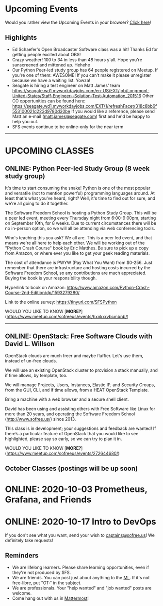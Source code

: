 # Upcoming Events

Would you rather view the Upcoming Events in your browser? [Click here](https://gitlab.com/sofreeus/sofreeus/blob/master/upcoming-events.md)!


## Highlights

* Ed Schaefer's Open Broadcaster Software class was a hit!  Thanks Ed for getting people excited about OBS! 
* Crazy weather!  100 to 34 in less than 48 hours y'all. Hope you're sunscreened and mittened up.  Hehehe
* Our Python Peer-led study group has 64 people registered on Meetup.  If you're one of them: AWESOME! If you can't make it please unregister because we have a waiting list.  Yowza!
* Seagate is hiring a test engineer on Matt James' team
 https://seagate.wd1.myworkdayjobs.com/en-US/EXT/job/Longmont-United-States/Staff-Engineer--Solution-Test-Automation_201516
 Other CO opportunities can be found here:
 https://seagate.wd1.myworkdayjobs.com/EXT/1/refreshFacet/318c8bb6f553100021d223d9780d30be
 If you would like a reference, please send Matt an e-mail (matt.james@seagate.com) first and he'd be happy to help you out.
* SFS events continue to be online-only for the near term

---

# UPCOMING CLASSES


## ONLINE: Python Peer-led Study Group (8 week study group)

It's time to start consuming the snake! Python is one of the most popular and versatile (not to mention powerful) programming languages around. At least that's what you've heard, right? Well, it's time to find out for sure, and we're all going to do it together.

The Software Freedom School is hosting a Python Study Group. This will be a peer led event, meeting every Thursday night from 6:00-9:00pm, starting on September 10th, for 8 weeks. Due to current circumstances there will be no in-person option, so we will all be attending via web conferencing tools.

Who's teaching this you ask? We all are. This is a peer led event, and that means we're all here to help each other. We will be working out of the "Python Crash Course" book by Eric Matthes. Be sure to pick up a copy from Amazon, or where ever you like to get your geek reading materials.

The cost of attendance is PWYW (Pay What You Want) from $0-256. Just remember that there are infrastructure and hosting costs incurred by the Software Freedom School, so any contributions are much appreciated. Buying the book is your responsibility though.

Hyperlink to book on Amazon: https://www.amazon.com/Python-Crash-Course-2nd-Edition/dp/1593279280/

Link to the online survey: https://tinyurl.com/SFSPython

WOULD YOU LIKE TO KNOW [**MORE?**] (https://www.meetup.com/sofreeus/events/hxnkxrybcmbnb/)

---

## ONLINE: OpenStack: Free Software Clouds with David L. Willson

OpenStack clouds are much freer and maybe fluffier. Let's use them, instead of un-free clouds.

We will use an existing OpenStack cluster to provision a stack manually, and if time allows, by template, too.

We will manage Projects, Users, Instances, Elastic IP, and Security Groups, from the GUI, CLI, and if time allows, from a HEAT OpenStack Template.

Bring a machine with a web browser and a secure shell client.

David has been using and assisting others with Free Software like Linux for more than 20 years, and operating the Software Freedom School
(http://www.sofree.us/) since 2013.

This class is in development; your suggestions and feedback are
wanted! If there’s a particular feature of OpenStack that you would
like to see highlighted, please say so early, so we can try to plan
it in.

WOULD YOU LIKE TO KNOW [**MORE?**] (https://www.meetup.com/sofreeus/events/272644680/)

## October Classes (postings will be up soon)

# ONLINE: 2020-10-03 Prometheus, Grafana, and Friends 

# ONLINE: 2020-10-17 Intro to DevOps 

If you don't see what you want, send your wish to captains@sofree.us! We definitely take requests!

## Reminders

* We are lifelong learners. Please share learning opportunities, even if they're not produced by SFS.
* We are friends. You can post just about anything to the [ML](http://lists.sofree.us/cgi-bin/mailman/listinfo/sfs). If it's not free-libre, put "OT:" in the subject.
* We are professionals. Your "help wanted" and "job wanted" posts are welcome.
* Come hang out with us in [Mattermost](http://mm.sofree.us/sfs-team/channels/town-square)!
